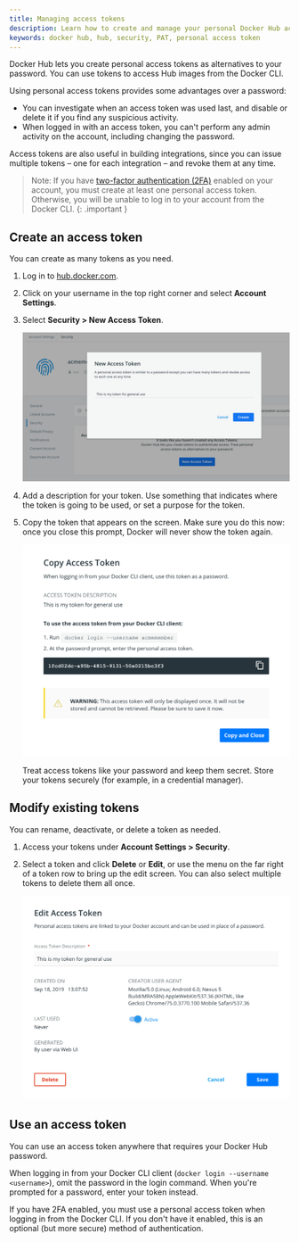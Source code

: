 ```yaml
---
title: Managing access tokens
description: Learn how to create and manage your personal Docker Hub access tokens to securely push and pull images programmatically.
keywords: docker hub, hub, security, PAT, personal access token
---
```


Docker Hub lets you create personal access tokens as alternatives to your password. You can use tokens to access Hub images from the Docker CLI.

Using personal access tokens provides some advantages over a password:
* You can investigate when an access token was used last, and disable or delete it if you find any suspicious activity.
* When logged in with an access token, you can't perform any admin activity on the account, including changing the password.

Access tokens are also useful in building integrations, since you can issue
multiple tokens &ndash; one for each integration &ndash; and revoke them at
any time.

> Note: If you have [two-factor authentication (2FA)](/docker-hub/2fa) enabled on your account, you must create at least one personal access token. Otherwise, you will be unable to log in to your account from the Docker CLI.
{: .important }

## Create an access token

You can create as many tokens as you need.

1. Log in to [hub.docker.com](https://hub.docker.com).

2. Click on your username in the top right corner and select **Account
Settings**.

3. Select **Security > New Access Token**.

      ![](images/hub-create-token.png)

4. Add a description for your token. Use something that indicates where
the token is going to be used, or set a purpose for the token.

5. Copy the token that appears on the screen. Make sure you do this now:
once you close this prompt, Docker will never show the token again.

      ![](images/hub-copy-token.png)

      Treat access tokens like your password and keep them secret. Store your tokens securely (for example, in a credential manager).


## Modify existing tokens

You can rename, deactivate, or delete a token as needed.

1. Access your tokens under **Account Settings > Security**.

2. Select a token and click **Delete** or **Edit**, or use the menu on
the far right of a token row to bring up the edit screen. You can also
select multiple tokens to delete them all once.

      ![](images/hub-edit-token.png)


## Use an access token

You can use an access token anywhere that requires your Docker Hub
password.

When logging in from your Docker CLI client (`docker login --username <username>`),
omit the password in the login command. When you're prompted for
a password, enter your token instead.

If you have 2FA enabled, you must use a personal access token when logging in
from the Docker CLI. If you don't have it enabled, this is an optional (but
more secure) method of authentication.

